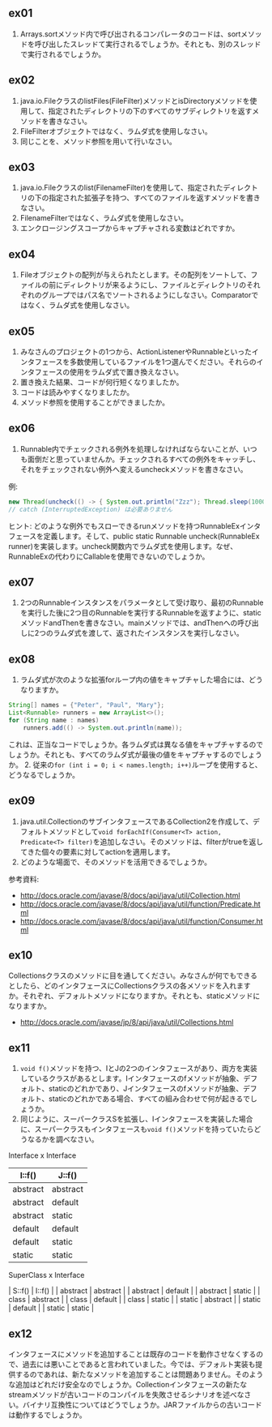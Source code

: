 ## ex01

1. Arrays.sortメソッド内で呼び出されるコンパレータのコードは、sortメソッドを呼び出したスレッドて実行されるでしょうか。それとも、別のスレッドで実行されるでしょうか。

## ex02

1. java.io.FileクラスのlistFiles(FileFilter)メソッドとisDirectoryメソッドを使用して、指定されたディレクトリの下のすべてのサブディレクトリを返すメソッドを書きなさい。
2. FileFilterオブジェクトではなく、ラムダ式を使用しなさい。
3. 同じことを、メソッド参照を用いて行いなさい。

## ex03

1. java.io.Fileクラスのlist(FilenameFilter)を使用して、指定されたディレクトリの下の指定された拡張子を持つ、すべてのファイルを返すメソッドを書きなさい。
2. FilenameFilterではなく、ラムダ式を使用しなさい。
3. エンクロージングスコープからキャプチャされる変数はどれですか。

## ex04

1. Fileオブジェクトの配列が与えられたとします。その配列をソートして、ファイルの前にディレクトリが来るようにし、ファイルとディレクトリのそれぞれのグループではパス名でソートされるようにしなさい。Comparatorではなく、ラムダ式を使用しなさい。

## ex05

1. みなさんのプロジェクトの1つから、ActionListenerやRunnableといったインタフェースを多数使用しているファイルを1つ選んでください。それらのインタフェースの使用をラムダ式で置き換えなさい。
2. 置き換えた結果、コードが何行短くなりましたか。
3. コードは読みやすくなりましたか。
4. メソッド参照を使用することができましたか。

## ex06

1. Runnable内でチェックされる例外を処理しなければならないことが、いつも面倒だと思っていませんか。チェックされるすべての例外をキャッチし、それをチェックされない例外へ変えるuncheckメソッドを書きなさい。

例:

```java
new Thread(uncheck(() -> { System.out.println("Zzz"); Thread.sleep(1000); })).start();
// catch (InterruptedException) は必要ありません
```

ヒント: どのような例外でもスローできるrunメソッドを持つRunnableExインタフェースを定義します。そして、public static Runnable uncheck(RunnableEx runner)を実装します。uncheck関数内でラムダ式を使用します。なぜ、RunnableExの代わりにCallable<Void>を使用できないのでしょうか。

## ex07

1. 2つのRunnableインスタンスをパラメータとして受け取り、最初のRunnableを実行した後に2つ目のRunnableを実行するRunnableを返すように、staticメソッドandThenを書きなさい。mainメソッドでは、andThenへの呼び出しに2つのラムダ式を渡して、返されたインスタンスを実行しなさい。

## ex08

1. ラムダ式が次のような拡張forループ内の値をキャプチャした場合には、どうなりますか。

```java
String[] names = {"Peter", "Paul", "Mary"};
List<Runnable> runners = new ArrayList<>();
for (String name : names)
    runners.add(() -> System.out.println(name));
```

これは、正当なコードでしょうか。各ラムダ式は異なる値をキャプチャするのでしょうか。それとも、すべてのラムダ式が最後の値をキャプチャするのでしょうか。
2. 従来の`for (int i = 0; i < names.length; i++)`ループを使用すると、どうなるでしょうか。

## ex09

1. java.util.CollectionのサブインタフェースであるCollection2を作成して、デフォルトメソッドとして`void forEachIf(Consumer<T> action, Predicate<T> filter)`を追加しなさい。そのメソッドは、filterがtrueを返してきた個々の要素に対してactionを適用します。
2. どのような場面で、そのメソッドを活用できるでしょうか。

参考資料:

* http://docs.oracle.com/javase/8/docs/api/java/util/Collection.html
* http://docs.oracle.com/javase/8/docs/api/java/util/function/Predicate.html
* http://docs.oracle.com/javase/8/docs/api/java/util/function/Consumer.html

## ex10

Collectionsクラスのメソッドに目を通してください。みなさんが何でもできるとしたら、どのインタフェースにCollectionsクラスの各メソッドを入れますか。それぞれ、デフォルトメソッドになりますか。それとも、staticメソッドになりますか。

* http://docs.oracle.com/javase/jp/8/api/java/util/Collections.html

## ex11

1. `void f()`メソッドを持つ、IとJの2つのインタフェースがあり、両方を実装しているクラスがあるとします。Iインタフェースのfメソッドが抽象、デフォルト、staticのどれかであり、Jインタフェースのfメソッドが抽象、デフォルト、staticのどれかである場合、すべての組み合わせで何が起きるでしょうか。
2. 同じように、スーパークラスSを拡張し、Iインタフェースを実装した場合に、スーパークラスもインタフェースも`void f()`メソッドを持っていたらどうなるかを調べなさい。

Interface x Interface

| I::f()   | J::f()   |
| -------- | -------- |
| abstract | abstract |
| abstract | default  |
| abstract | static   |
| default  | default  |
| default  | static   |
| static   | static   |

SuperClass x Interface

| S::f()   | I::f()   |
| abstract | abstract |
| abstract | default  |
| abstract | static   |
| class    | abstract |
| class    | default  |
| class    | static   |
| static   | abstract |
| static   | default  |
| static   | static   |

## ex12

インタフェースにメソッドを追加することは既存のコードを動作させなくするので、過去には悪いことであると言われていました。今では、デフォルト実装も提供するのであれは、新たなメソッドを追加することは問題ありません。そのような追加はどれだけ安全なのでしょうか。Collectionインタフェースの新たなstreamメソッドが古いコードのコンパイルを失敗させるシナリオを述べなさい。バイナリ互換性についてはどうでしょうか。JARファイルからの古いコードは動作するでしょうか。


